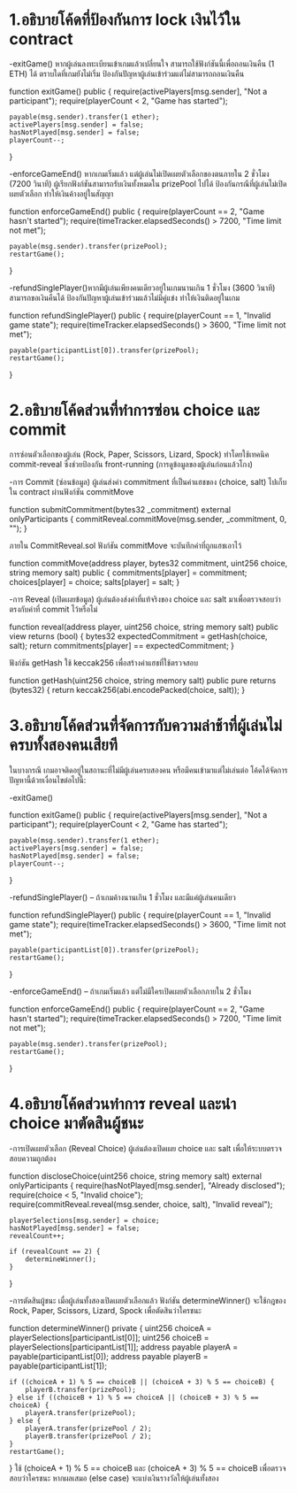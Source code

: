 # 1.อธิบายโค้ดที่ป้องกันการ lock เงินไว้ใน contract

-exitGame() หากผู้เล่นลงทะเบียนเข้าเกมแล้วเปลี่ยนใจ สามารถใช้ฟังก์ชันนี้เพื่อถอนเงินคืน (1 ETH) ได้ ตราบใดที่เกมยังไม่เริ่ม
ป้องกันปัญหาผู้เล่นเข้าร่วมแต่ไม่สามารถถอนเงินคืน


function exitGame() public {
    require(activePlayers[msg.sender], "Not a participant");
    require(playerCount < 2, "Game has started");
    
    payable(msg.sender).transfer(1 ether);
    activePlayers[msg.sender] = false;
    hasNotPlayed[msg.sender] = false;
    playerCount--;
}


-enforceGameEnd() หากเกมเริ่มแล้ว แต่ผู้เล่นไม่เปิดเผยตัวเลือกของตนภายใน 2 ชั่วโมง (7200 วินาที) ผู้เรียกฟังก์ชันสามารถรับเงินทั้งหมดใน prizePool ไปได้
ป้องกันกรณีที่ผู้เล่นไม่เปิดเผยตัวเลือก ทำให้เงินค้างอยู่ในสัญญา

function enforceGameEnd() public {
    require(playerCount == 2, "Game hasn't started");
    require(timeTracker.elapsedSeconds() > 7200, "Time limit not met");
   
    payable(msg.sender).transfer(prizePool);
    restartGame();
}


-refundSinglePlayer()หากมีผู้เล่นเพียงคนเดียวอยู่ในเกมนานเกิน 1 ชั่วโมง (3600 วินาที) สามารถขอเงินคืนได้
ป้องกันปัญหาผู้เล่นเข้าร่วมแล้วไม่มีคู่แข่ง ทำให้เงินติดอยู่ในเกม

function refundSinglePlayer() public {
    require(playerCount == 1, "Invalid game state");
    require(timeTracker.elapsedSeconds() > 3600, "Time limit not met");
   
    payable(participantList[0]).transfer(prizePool);
    restartGame();
}




# 2.อธิบายโค้ดส่วนที่ทำการซ่อน choice และ commit

การซ่อนตัวเลือกของผู้เล่น (Rock, Paper, Scissors, Lizard, Spock) ทำโดยใช้เทคนิค commit-reveal ซึ่งช่วยป้องกัน front-running (การดูข้อมูลของผู้เล่นก่อนแล้วโกง)

-การ Commit (ซ่อนข้อมูล)
ผู้เล่นส่งค่า commitment ที่เป็นค่าแฮชของ (choice, salt) ไปเก็บใน contract ผ่านฟังก์ชัน commitMove

function submitCommitment(bytes32 _commitment) external onlyParticipants {
    commitReveal.commitMove(msg.sender, _commitment, 0, "");
}

ภายใน CommitReveal.sol ฟังก์ชัน commitMove จะบันทึกค่าที่ถูกแฮชเอาไว้

function commitMove(address player, bytes32 commitment, uint256 choice, string memory salt) public {
    commitments[player] = commitment;
    choices[player] = choice;
    salts[player] = salt;
}

-การ Reveal (เปิดเผยข้อมูล)
ผู้เล่นต้องส่งค่าที่แท้จริงของ choice และ salt มาเพื่อตรวจสอบว่าตรงกับค่าที่ commit ไว้หรือไม่

function reveal(address player, uint256 choice, string memory salt) public view returns (bool) {
    bytes32 expectedCommitment = getHash(choice, salt);
    return commitments[player] == expectedCommitment;
}

ฟังก์ชัน getHash ใช้ keccak256 เพื่อสร้างค่าแฮชที่ใช้ตรวจสอบ

function getHash(uint256 choice, string memory salt) public pure returns (bytes32) {
    return keccak256(abi.encodePacked(choice, salt));
}




# 3.อธิบายโค้ดส่วนที่จัดการกับความล่าช้าที่ผู้เล่นไม่ครบทั้งสองคนเสียที

ในบางกรณี เกมอาจติดอยู่ในสถานะที่ไม่มีผู้เล่นครบสองคน หรือมีคนเข้ามาแต่ไม่เล่นต่อ โค้ดได้จัดการปัญหานี้ด้วยเงื่อนไขต่อไปนี้:

-exitGame() 

function exitGame() public {
    require(activePlayers[msg.sender], "Not a participant");
    require(playerCount < 2, "Game has started");

    payable(msg.sender).transfer(1 ether);
    activePlayers[msg.sender] = false;
    hasNotPlayed[msg.sender] = false;
    playerCount--;
}

-refundSinglePlayer() – ถ้าเกมค้างนานเกิน 1 ชั่วโมง และมีแค่ผู้เล่นคนเดียว

function refundSinglePlayer() public {
    require(playerCount == 1, "Invalid game state");
    require(timeTracker.elapsedSeconds() > 3600, "Time limit not met");

    payable(participantList[0]).transfer(prizePool);
    restartGame();
}

-enforceGameEnd() – ถ้าเกมเริ่มแล้ว แต่ไม่มีใครเปิดเผยตัวเลือกภายใน 2 ชั่วโมง

function enforceGameEnd() public {
    require(playerCount == 2, "Game hasn't started");
    require(timeTracker.elapsedSeconds() > 7200, "Time limit not met");

    payable(msg.sender).transfer(prizePool);
    restartGame();
}



# 4.อธิบายโค้ดส่วนทำการ reveal และนำ choice มาตัดสินผู้ชนะ

-การเปิดเผยตัวเลือก (Reveal Choice)
ผู้เล่นต้องเปิดเผย choice และ salt เพื่อให้ระบบตรวจสอบความถูกต้อง

function discloseChoice(uint256 choice, string memory salt) external onlyParticipants {
    require(hasNotPlayed[msg.sender], "Already disclosed");
    require(choice < 5, "Invalid choice");
    require(commitReveal.reveal(msg.sender, choice, salt), "Invalid reveal");

    playerSelections[msg.sender] = choice;
    hasNotPlayed[msg.sender] = false;
    revealCount++;

    if (revealCount == 2) {
        determineWinner();
    }
}

-การตัดสินผู้ชนะ
เมื่อผู้เล่นทั้งสองเปิดเผยตัวเลือกแล้ว ฟังก์ชัน determineWinner() จะใช้กฎของ Rock, Paper, Scissors, Lizard, Spock เพื่อตัดสินว่าใครชนะ

function determineWinner() private {
    uint256 choiceA = playerSelections[participantList[0]];
    uint256 choiceB = playerSelections[participantList[1]];
    address payable playerA = payable(participantList[0]);
    address payable playerB = payable(participantList[1]);

    if ((choiceA + 1) % 5 == choiceB || (choiceA + 3) % 5 == choiceB) {
        playerB.transfer(prizePool);
    } else if ((choiceB + 1) % 5 == choiceA || (choiceB + 3) % 5 == choiceA) {
        playerA.transfer(prizePool);
    } else {
        playerA.transfer(prizePool / 2);
        playerB.transfer(prizePool / 2);
    }
    restartGame();
}
ใช้ (choiceA + 1) % 5 == choiceB และ (choiceA + 3) % 5 == choiceB เพื่อตรวจสอบว่าใครชนะ
หากผลเสมอ (else case) จะแบ่งเงินรางวัลให้ผู้เล่นทั้งสอง
